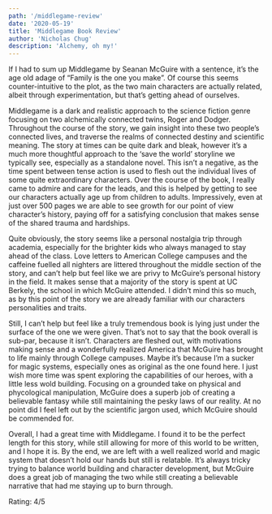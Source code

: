 ```yaml
---
path: '/middlegame-review'
date: '2020-05-19'
title: 'Middlegame Book Review'
author: 'Nicholas Chug'
description: 'Alchemy, oh my!'
---
```


If I had to sum up Middlegame by Seanan McGuire with a sentence, it’s the age old adage of “Family is the one you make”. Of course this seems counter-intuitive to the plot, as the two main characters are actually related, albeit through experimentation, but that’s getting ahead of ourselves. 

Middlegame is a dark and realistic approach to the science fiction genre focusing on two alchemically connected twins, Roger and Dodger. Throughout the course of the story, we gain insight into these two people’s connected lives, and traverse the realms of connected destiny and scientific meaning. The story at times can be quite dark and bleak, however it’s a much more thoughtful approach to the ‘save the world’ storyline we typically see, especially as a standalone novel. This isn’t a negative, as the time spent between tense action is used to flesh out the individual lives of some quite extraordinary characters. Over the course of the book, I really came to admire and care for the leads, and this is helped by getting to see our characters actually age up from children to adults. Impressively, even at just over 500 pages we are able to see growth for our point of view character’s history, paying off for a satisfying conclusion that makes sense of the shared trauma and hardships.

Quite obviously, the story seems like a personal nostalgia trip through academia, especially for the brighter kids who always managed to stay ahead of the class. Love letters to American College campuses and the caffeine fuelled all nighters are littered throughout the middle section of the story, and can’t help but feel like we are privy to McGuire’s personal history in the field. It makes sense that a majority of the story is spent at UC Berkely, the school in which McGuire attended. I didn’t mind this so much, as by this point of the story we are already familiar with our characters personalities and traits.

Still, I can’t help but feel like a truly tremendous book is lying just under the surface of the one we were given. That’s not to say that the book overall is sub-par, because it isn’t. Characters are fleshed out, with motivations making sense and a wonderfully realized America that McGuire has brought to life mainly through College campuses. Maybe it’s because I’m a sucker for magic systems, especially ones as original as the one found here. I just wish more time was spent exploring the capabilities of our heroes, with a little less wold building. Focusing on a grounded take on physical and phycological manipulation, McGuire does a superb job of creating a believable fantasy while still maintaining the pesky laws of our reality. At no point did I feel left out by the scientific jargon used, which McGuire should be commended for.

Overall, I had a great time with Middlegame. I found it to be the perfect length for this story, while still allowing for more of this world to be written, and I hope it is. By the end, we are left with a well realized world and magic system that doesn’t hold our hands but still is relatable. It’s always tricky trying to balance world building and character development, but McGuire does a great job of managing the two while still creating a believable narrative that had me staying up to burn through. 

Rating: 4/5

